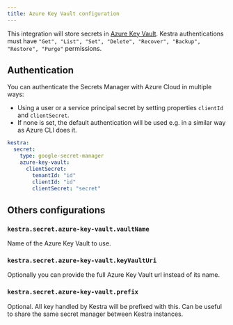 ```yaml
---
title: Azure Key Vault configuration
---
```


This integration will store secrets in [Azure Key Vault](https://azure.microsoft.com/products/key-vault/). Kestra authentications must have `"Get", "List", "Set", "Delete", "Recover", "Backup", "Restore", "Purge"` permissions.

## Authentication
You can authenticate the Secrets Manager with Azure Cloud in multiple ways:
- Using a user or a service principal secret by setting properties `clientId` and `clientSecret`.
- If none is set, the default authentication will be used e.g. in a similar way as Azure CLI does it.

```yaml
kestra:
  secret:
    type: google-secret-manager
    azure-key-vault:
      clientSecret:
        tenantId: "id"
        clientId: "id"
        clientSecret: "secret"
```

## Others configurations
### `kestra.secret.azure-key-vault.vaultName`
Name of the Azure Key Vault to use.

### `kestra.secret.azure-key-vault.keyVaultUri`
Optionally you can provide the full Azure Key Vault url instead of its name.

### `kestra.secret.azure-key-vault.prefix`
Optional. All key handled by Kestra will be prefixed with this. Can be useful to share the same secret manager between Kestra instances.
